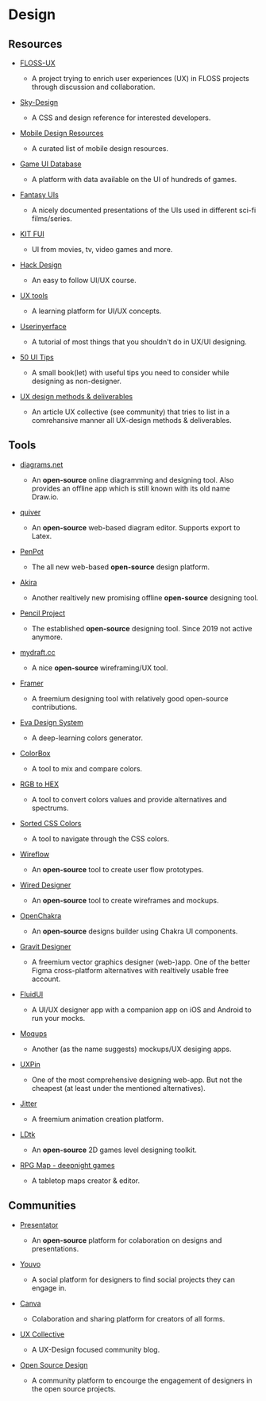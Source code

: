 # Design

## Resources

* [FLOSS-UX](https://github.com/dani763f/FLOSS-UX)
  
   * A project trying to enrich user experiences (UX) in FLOSS projects through discussion and collaboration.

* [Sky-Design](https://github.com/joeygoksu/sky-design)
  
   - A CSS and design reference for interested developers.

* [Mobile Design Resources](https://github.com/joeygoksu/mobile-design-resources)
  
   * A curated list of mobile design resources.

* [Game UI Database](https://www.gameuidatabase.com)
  
   * A platform with data available on the UI of hundreds of games.

* [Fantasy UIs](https://www.pushing-pixels.org/fui)
  
   * A nicely documented presentations of the UIs used in different sci-fi films/series.

* [KIT FUI](https://www.saji8k.com/kit-fui)
  
   * UI from movies, tv, video games and more.

* [Hack Design](https://hackdesign.org)
  
   * An easy to follow UI/UX course.

* [UX tools](https://uxtools.co)
  
   * A learning platform for UI/UX concepts.

* [Userinyerface](https://userinyerface.com)
  
   * A tutorial of most things that you shouldn't do in UX/UI designing.

* [50 UI Tips](https://fifty.user-interface.io/50_ui_tips.pdf)
  
   * A small book(let) with useful tips you need to consider while designing as non-designer.

* [UX design methods & deliverables](https://uxdesign.cc/a-comprehensive-list-of-ux-design-methods-deliverables-2021-2feb3e70e168)
  
   * An article UX collective (see community) that tries to list in a comrehansive manner all UX-design methods & deliverables.

## Tools

* [diagrams.net](https://www.diagrams.net)
  
   - An **open-source** online diagramming and designing tool. Also provides an offline app which is still known with its old name Draw.io.

* [quiver](https://github.com/varkor/quiver)
  
   * An **open-source** web-based diagram editor. Supports export to Latex.

* [PenPot](https://penpot.app)
  
   * The all new web-based **open-source** design platform.

* [Akira](https://github.com/akiraux/Akira)
  
   * Another realtively new promising offline **open-source** designing tool.

* [Pencil Project](https://pencil.evolus.vn)
  
   * The established **open-source** designing tool. Since 2019 not active anymore.

* [mydraft.cc](https://mydraft.cc)
  
   * A nice **open-source** wireframing/UX tool.

* [Framer](https://www.framer.com)
  
   * A freemium designing tool with relatively good open-source contributions.

* [Eva Design System](https://colors.eva.design)
  
   * A deep-learning colors generator.

* [ColorBox](https://colorbox.io)
  
   * A tool to mix and compare colors.

* [RGB to HEX](https://www.rgbtohex.net/rgb)
  
   * A tool to convert colors values and provide alternatives and spectrums.

* [Sorted CSS Colors](https://enes.in/sorted-colors)
  
   * A tool to navigate through the CSS colors.

* [Wireflow](https://wireflow.co)
  
   * An **open-source** tool to create user flow prototypes.

* [Wired Designer](https://github.com/wiredjs/designer)
  
   * An **open-source** tool to create wireframes and mockups.

* [OpenChakra](https://openchakra.app)
  
   * An **open-source** designs builder using Chakra UI components.

* [Gravit Designer](https://www.designer.io)
  
   * A freemium vector graphics designer (web-)app. One of the better Figma cross-platform alternatives with realtively usable free account.

* [FluidUI](https://www.fluidui.com)
  
   * A UI/UX designer app with a companion app on iOS and Android to run your mocks.

* [Moqups](https://moqups.com)
  
   * Another (as the name suggests) mockups/UX desiging apps.

* [UXPin](https://www.uxpin.com)
  
   * One of the most comprehensive designing web-app. But not the cheapest (at least under the mentioned alternatives).

* [Jitter](https://jitter.video)
  
   * A freemium animation creation platform.

* [LDtk](https://ldtk.io)
  
   * An **open-source** 2D games level designing toolkit.

* [RPG Map - deepnight games](https://deepnight.net/tools/rpg-map)
  
   * A tabletop maps creator & editor.

## Communities

* [Presentator](https://presentator.io)
  
   * An **open-source** platform for colaboration on designs and presentations.

* [Youvo](https://www.youvo.org)
  
   * A social platform for designers to find social projects they can engage in.

* [Canva](https://www.canva.com)
  
   * Colaboration and sharing platform for creators of all forms.

* [UX Collective](https://uxdesign.cc)
  
   * A UX-Design focused community blog.

* [Open Source Design](https://opensourcedesign.net)
  
   * A community platform to encourge the engagement of designers in the open source projects.
